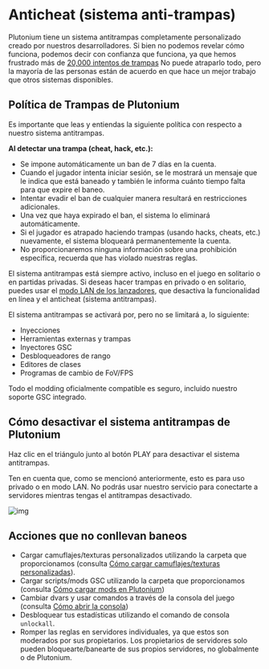 # Anticheat (sistema anti-trampas)

Plutonium tiene un sistema antitrampas completamente personalizado creado por nuestros desarrolladores. Si bien no podemos revelar cómo funciona, podemos decir con confianza que funciona, ya que hemos frustrado más de
[20,000 intentos de trampas](https://forum.plutonium.pw/topic/10225/anticheat-1-year-statistics) No puede atraparlo todo, pero la mayoría de las personas están de acuerdo en que hace un mejor trabajo que otros sistemas disponibles.

## Política de Trampas de Plutonium

Es importante que leas y entiendas la siguiente política con respecto a nuestro sistema antitrampas.

**Al detectar una trampa (cheat, hack, etc.):**

* Se impone automáticamente un ban de 7 días en la cuenta.
* Cuando el jugador intenta iniciar sesión, se le mostrará un mensaje que le indica que está baneado y también le informa cuánto tiempo falta para que expire el baneo.
* Intentar evadir el ban de cualquier manera resultará en restricciones adicionales.
* Una vez que haya expirado el ban, el sistema lo eliminará automáticamente.
* Si el jugador es atrapado haciendo trampas (usando hacks, cheats, etc.) nuevamente, el sistema bloqueará permanentemente la cuenta.
* No proporcionaremos ninguna información sobre una prohibición específica, recuerda que has violado nuestras reglas.


<Alert variant="danger">

El sistema antitrampas está siempre activo, incluso en el juego en solitario o en partidas privadas.
Si deseas hacer trampas en privado o en solitario, puedes usar el <a href="#how-to-disable-the-plutonium-anti-cheat">modo LAN de los lanzadores</a>, que desactiva la funcionalidad en línea y el anticheat (sistema antitrampas).

</Alert>

El sistema antitrampas se activará por, pero no se limitará a, lo siguiente:

* Inyecciones
* Herramientas externas y trampas
* Inyectores GSC
* Desbloqueadores de rango
* Editores de clases
* Programas de cambio de FoV/FPS

Todo el modding oficialmente compatible es seguro, incluido nuestro soporte GSC integrado.

## Cómo desactivar el sistema antitrampas de Plutonium

Haz clic en el triángulo junto al botón PLAY para desactivar el sistema antitrampas.

Ten en cuenta que, como se mencionó anteriormente, esto es para uso privado o en modo LAN. No podrás usar nuestro servicio para conectarte a servidores mientras tengas el antitrampas desactivado.

![img](/images/docs/anticheat/s82KygR.gif)

## Acciones que no conllevan baneos

* Cargar camuflajes/texturas personalizados utilizando la carpeta que proporcionamos (consulta [Cómo cargar camuflajes/texturas personalizadas](/docs/modding/loading-textures/)).
* Cargar scripts/mods GSC utilizando la carpeta que proporcionamos (consulta [Cómo cargar mods en Plutonium](/docs/modding/loading-mods/))
* Cambiar dvars y usar comandos a través de la consola del juego (consulta [Cómo abrir la consola](/docs/opening-console))
* Desbloquear tus estadísticas utilizando el comando de consola ```unlockall```.
* Romper las reglas en servidores individuales, ya que estos son moderados por sus propietarios. Los propietarios de servidores solo pueden bloquearte/banearte de sus propios servidores, no globalmente o de Plutonium.